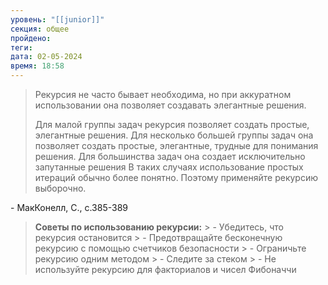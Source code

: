 ```yaml
---
уровень: "[[junior]]"
секция: общее
пройдено: 
теги: 
дата: 02-05-2024
время: 18:58
---
```

> Рекурсия не часто бывает необходима, но при аккуратном использовании она позволяет создавать элегантные решения.
> 
> Для малой группы задач рекурсия позволяет создать простые, элегантные решения. Для несколько большей группы задач она позволяет создать простые, элегантные, трудные для понимания решения. Для большинства задач она создает исключительно запутанные решения В таких случаях использование простых итераций обычно более понятно. Поэтому применяйте рекурсию выборочно.
> 
   \- МакКонелл, С., с.385-389
   
> **Советы по использованию рекурсии:**
	> - Убедитесь, что рекурсия остановится
	> - Предотвращайте бесконечную рекурсию с помощью счетчиков безопасности
	> - Ограничьте рекурсию одним методом
	> - Следите за стеком
	> - Не используйте рекурсию для факториалов и чисел Фибоначчи